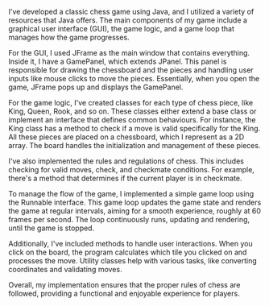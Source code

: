 I've developed a classic chess game using Java, and I utilized a variety of resources that Java offers. The main components of my game include a graphical user interface (GUI), the game logic, and a game loop that manages how the game progresses.

For the GUI, I used JFrame as the main window that contains everything. Inside it, I have a GamePanel, which extends JPanel. This panel is responsible for drawing the chessboard and the pieces and handling user inputs like mouse clicks to move the pieces. Essentially, when you open the game, JFrame pops up and displays the GamePanel.

For the game logic, I've created classes for each type of chess piece, like King, Queen, Rook, and so on. These classes either extend a base class or implement an interface that defines common behaviours. For instance, the King class has a method to check if a move is valid specifically for the King. All these pieces are placed on a chessboard, which I represent as a 2D array. The board handles the initialization and management of these pieces.

I've also implemented the rules and regulations of chess. This includes checking for valid moves, check, and checkmate conditions. For example, there's a method that determines if the current player is in checkmate.

To manage the flow of the game, I implemented a simple game loop using the Runnable interface. This game loop updates the game state and renders the game at regular intervals, aiming for a smooth experience, roughly at 60 frames per second. The loop continuously runs, updating and rendering, until the game is stopped.

Additionally, I've included methods to handle user interactions. When you click on the board, the program calculates which tile you clicked on and processes the move. Utility classes help with various tasks, like converting coordinates and validating moves.

Overall, my implementation ensures that the proper rules of chess are followed, providing a functional and enjoyable experience for players.
